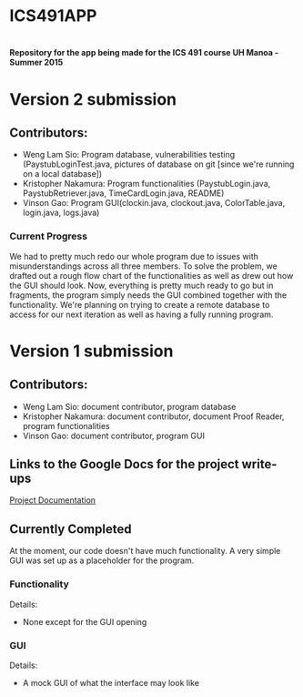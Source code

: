 # ICS491APP

<head>
<h1></h1>
<h4>Repository for the app being made for the ICS 491 course UH Manoa - Summer 2015</h4>
</head>



<body>
<h1>Version 2 submission</h1>
<h2>Contributors:</h2> 
<ul>
  <li>Weng Lam Sio: Program database, vulnerabilities testing (PaystubLoginTest.java, pictures of database on git [since we're running on a local database])</li>
  <li>Kristopher Nakamura: Program functionalities (PaystubLogin.java, PaystubRetriever.java, TimeCardLogin.java, README)</li>
  <li>Vinson Gao: Program GUI(clockin.java, clockout.java, ColorTable.java, login.java, logs.java)</li>
</ul>

<h3>Current Progress</h3>
  <p>
    We had to pretty much redo our whole program due to issues with misunderstandings across all three members.  To solve the problem, we drafted out a rough flow chart of the functionalities as well as drew out how the GUI should look.  Now, everything is pretty much ready to go but in fragments, the program simply needs the GUI combined together with the functionality.  We're planning on trying to create a remote database to access for our next iteration as well as having a fully running program.
  </p>


<h1>Version 1 submission</h1>
<h2>Contributors:</h2> 
<ul>
  <li>Weng Lam Sio: document contributor, program database</li>
  <li>Kristopher Nakamura: document contributor, document Proof Reader, program functionalities</li>
  <li>Vinson Gao: document contributor, program GUI</li>
</ul>

<h2>Links to the Google Docs for the project write-ups</h2>
<p><a href="https://docs.google.com/document/d/1jK82QykJEKOXUO_ZzF_b3scxltRDfkjXmqocNDCn8gs/edit?usp=sharing">Project Documentation</a>
  
<h2>Currently Completed</h2>
At the moment, our code doesn't have much functionality.  A very simple GUI was set up as a placeholder for the program.

<h3>Functionality</h3>
Details:
 <ul>
  <li>None except for the GUI opening</li>
 </ul>
 
<h3>GUI</h3>
Details:
  <ul>
    <li>A mock GUI of what the interface may look like</li>
  </ul>

</body>
